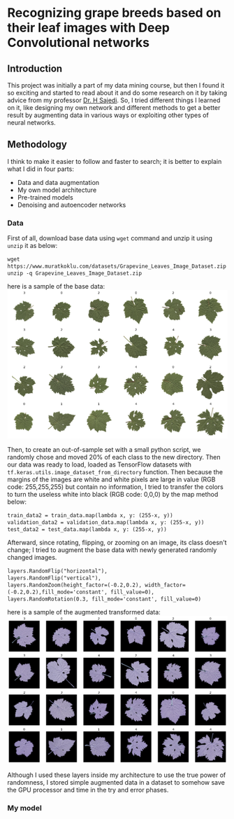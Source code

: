 # Recognizing grape breeds based on their leaf images with Deep Convolutional networks

## Introduction
This project was initially a part of my data mining course, but then I found it so exciting and started to read about it and do some research on it by taking advice from my professor [Dr. H Sajedi](https://scholar.google.com/citations?user=YHjV73oAAAAJ&hl=en). So, I tried different things I learned on it, like designing my own network and different methods to get a better result by augmenting data in various ways or exploiting other types of neural networks.

## Methodology
I think to make it easier to follow and faster to search; it is better to explain what I did in four parts:
- Data and data augmentation
- My own model architecture
- Pre-trained models
- Denoising and autoencoder networks

### Data
First of all, download base data using ```wget``` command and unzip it using ```unzip``` it as below:
```
wget https://www.muratkoklu.com/datasets/Grapevine_Leaves_Image_Dataset.zip
unzip -q Grapevine_Leaves_Image_Dataset.zip 
```
here is a sample of the base data:
![base_data](https://github.com/arabporr/Grapevine_Leaves_Classification_CNN/blob/19f152ac4e8d782e7c1ade6fec6bcb3ce843a540/readme_images/base_data.png)

Then, to create an out-of-sample set with a small python script, we randomly chose and moved 20\% of each class to the new directory. Then our data was ready to load, loaded as TensorFlow datasets with ``` tf.keras.utils.image_dataset_from_directory ``` function.
Then because the margins of the images are white and white pixels are large in value (RGB code: 255,255,255) but contain no information, I tried to transfer the colors to turn the useless white into black (RGB code: 0,0,0) by the map method below:
```
train_data2 = train_data.map(lambda x, y: (255-x, y))
validation_data2 = validation_data.map(lambda x, y: (255-x, y))
test_data2 = test_data.map(lambda x, y: (255-x, y))
```

Afterward, since rotating, flipping, or zooming on an image, its class doesn't change; I tried to augment the base data with newly generated randomly changed images. 
```
layers.RandomFlip("horizontal"),
layers.RandomFlip("vertical"),
layers.RandomZoom(height_factor=(-0.2,0.2), width_factor=(-0.2,0.2),fill_mode='constant', fill_value=0),
layers.RandomRotation(0.3, fill_mode='constant', fill_value=0)
```
here is a sample of the augmented transformed data:
![augmented_transformed_data](https://github.com/arabporr/Grapevine_Leaves_Classification_CNN/blob/19f152ac4e8d782e7c1ade6fec6bcb3ce843a540/readme_images/transformed_data.png)

Although I used these layers inside my architecture to use the true power of randomness, I stored simple augmented data in a dataset to somehow save the GPU processor and time in the try and error phases.

### My model
